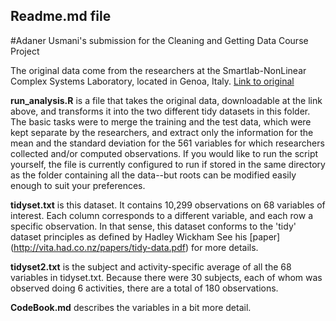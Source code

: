 ## Readme.md file 

#Adaner Usmani's submission for the Cleaning and Getting Data Course Project

The original data come from the researchers at the Smartlab-NonLinear Complex Systems Laboratory, located in Genoa, Italy. [Link to original](http://archive.ics.uci.edu/ml/datasets/Human+Activity+Recognition+Using+Smartphones)

**run_analysis.R** is a file that takes the original data, downloadable at the link above, and transforms it into the two different tidy datasets in this folder. The basic tasks were to merge the training and the test data, which were kept separate by the researchers, and extract only the information for the mean and the standard deviation for the 561 variables for which researchers collected and/or computed observations. If you would like to run the script yourself, the file is currently configured to run if stored in the same directory as the folder containing all the data--but roots can be modified easily enough to suit your preferences. 

**tidyset.txt** is this dataset. It contains 10,299 observations on 68 variables of interest. Each column corresponds to a different variable, and each row a specific observation. In that sense, this dataset conforms to the 'tidy' dataset principles as defined by Hadley Wickham See his [paper] (http://vita.had.co.nz/papers/tidy-data.pdf) for more details. 

**tidyset2.txt** is the subject and activity-specific average of all the 68 variables in tidyset.txt. Because there were 30 subjects, each of whom was observed doing 6 activities, there are a total of 180 observations. 

**CodeBook.md** describes the variables in a bit more detail. 